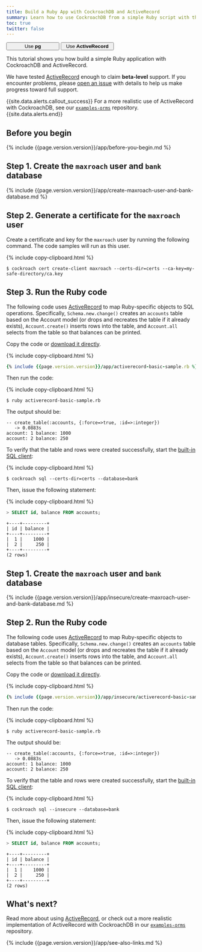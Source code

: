 ```yaml
---
title: Build a Ruby App with CockroachDB and ActiveRecord
summary: Learn how to use CockroachDB from a simple Ruby script with the ActiveRecord gem.
toc: true
twitter: false
---
```


<div class="filters filters-big clearfix">
    <a href="build-a-ruby-app-with-cockroachdb.html"><button style="width: 28%" class="filter-button">Use <strong>pg</strong></button></a>
    <a href="build-a-ruby-app-with-cockroachdb-activerecord.html"><button style="width: 28%" class="filter-button current">Use <strong>ActiveRecord</strong></button></a>
</div>

This tutorial shows you how build a simple Ruby application with CockroachDB and ActiveRecord.

We have tested [ActiveRecord](http://guides.rubyonrails.org/active_record_basics.html) enough to claim **beta-level** support. If you encounter problems, please [open an issue](https://github.com/cockroachdb/cockroach/issues/new) with details to help us make progress toward full support.

{{site.data.alerts.callout_success}}
For a more realistic use of ActiveRecord with CockroachDB, see our [`examples-orms`](https://github.com/cockroachdb/examples-orms) repository.
{{site.data.alerts.end}}

## Before you begin

{% include {{page.version.version}}/app/before-you-begin.md %}

<section class="filter-content" markdown="1" data-scope="secure">

## Step 1. Create the `maxroach` user and `bank` database

{% include {{page.version.version}}/app/create-maxroach-user-and-bank-database.md %}

## Step 2. Generate a certificate for the `maxroach` user

Create a certificate and key for the `maxroach` user by running the following command. The code samples will run as this user.

{% include copy-clipboard.html %}
~~~ shell
$ cockroach cert create-client maxroach --certs-dir=certs --ca-key=my-safe-directory/ca.key
~~~

## Step 3. Run the Ruby code

The following code uses [ActiveRecord](http://guides.rubyonrails.org/active_record_basics.html) to map Ruby-specific objects to SQL operations. Specifically, `Schema.new.change()` creates an `accounts` table based on the Account model (or drops and recreates the table if it already exists), `Account.create()` inserts rows into the table, and `Account.all` selects from the table so that balances can be printed.

Copy the code or
<a href="https://raw.githubusercontent.com/cockroachdb/docs/master/_includes/{{ page.version.version }}/app/activerecord-basic-sample.rb" download>download it directly</a>.

{% include copy-clipboard.html %}
~~~ ruby
{% include {{page.version.version}}/app/activerecord-basic-sample.rb %}
~~~

Then run the code:

{% include copy-clipboard.html %}
~~~ shell
$ ruby activerecord-basic-sample.rb
~~~

The output should be:

~~~ shell
-- create_table(:accounts, {:force=>true, :id=>:integer})
   -> 0.0883s
account: 1 balance: 1000
account: 2 balance: 250
~~~

To verify that the table and rows were created successfully, start the [built-in SQL client](cockroach-sql.html):

{% include copy-clipboard.html %}
~~~ shell
$ cockroach sql --certs-dir=certs --database=bank
~~~

Then, issue the following statement:

{% include copy-clipboard.html %}
~~~ sql
> SELECT id, balance FROM accounts;
~~~

~~~
+----+---------+
| id | balance |
+----+---------+
|  1 |    1000 |
|  2 |     250 |
+----+---------+
(2 rows)
~~~

</section>

<section class="filter-content" markdown="1" data-scope="insecure">

## Step 1. Create the `maxroach` user and `bank` database

{% include {{page.version.version}}/app/insecure/create-maxroach-user-and-bank-database.md %}

## Step 2. Run the Ruby code

The following code uses [ActiveRecord](http://guides.rubyonrails.org/active_record_basics.html) to map Ruby-specific objects to database tables. Specifically, `Schema.new.change()` creates an `accounts` table based on the `Account` model (or drops and recreates the table if it already exists), `Account.create()` inserts rows into the table, and `Account.all` selects from the table so that balances can be printed.

Copy the code or
<a href="https://raw.githubusercontent.com/cockroachdb/docs/master/_includes/{{ page.version.version }}/app/insecure/activerecord-basic-sample.rb" download>download it directly</a>.

{% include copy-clipboard.html %}
~~~ ruby
{% include {{page.version.version}}/app/insecure/activerecord-basic-sample.rb %}
~~~

Then run the code:

{% include copy-clipboard.html %}
~~~ shell
$ ruby activerecord-basic-sample.rb
~~~

The output should be:

~~~ shell
-- create_table(:accounts, {:force=>true, :id=>:integer})
   -> 0.0883s
account: 1 balance: 1000
account: 2 balance: 250
~~~

To verify that the table and rows were created successfully, start the [built-in SQL client](cockroach-sql.html):

{% include copy-clipboard.html %}
~~~ shell
$ cockroach sql --insecure --database=bank
~~~

Then, issue the following statement:

{% include copy-clipboard.html %}
~~~ sql
> SELECT id, balance FROM accounts;
~~~

~~~
+----+---------+
| id | balance |
+----+---------+
|  1 |    1000 |
|  2 |     250 |
+----+---------+
(2 rows)
~~~

</section>

## What's next?

Read more about using [ActiveRecord](http://guides.rubyonrails.org/active_record_basics.html), or check out a more realistic implementation of ActiveRecord with CockroachDB in our [`examples-orms`](https://github.com/cockroachdb/examples-orms) repository.

{% include {{page.version.version}}/app/see-also-links.md %}
